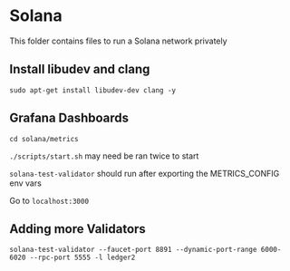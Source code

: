 # Solana

This folder contains files to run a Solana network privately

## Install libudev and clang

`sudo apt-get install libudev-dev clang -y`

## Grafana Dashboards

`cd solana/metrics`

`./scripts/start.sh` may need be ran twice to start

`solana-test-validator` should run after exporting the METRICS_CONFIG env vars

Go to `localhost:3000`

## Adding more Validators

`solana-test-validator --faucet-port 8891 --dynamic-port-range 6000-6020 --rpc-port 5555 -l ledger2`